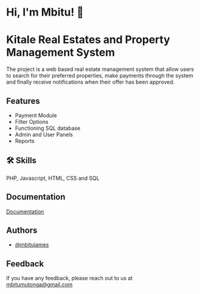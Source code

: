 
# Hi, I'm Mbitu! 👋


# Kitale Real Estates and Property Management System

The project is a web based real estate management system that allow users to search for their preferred properties, make payments through the system and finally receive notifications when their offer has been approved.

## Features

- Payment Module
- Filter Options 
- Functioning SQL database
- Admin and User Panels
- Reports


## 🛠 Skills
PHP, Javascript, HTML, CSS and SQL


## Documentation

[Documentation](https://docs.google.com/document/d/1pzKmpXBK2Wc9GidOyAVbUZpfQH8vA_c1/edit?usp=drive_link&ouid=116945989594267072465&rtpof=true&sd=true)


## Authors

- [@mbitujames](https://github.com/mbitujames)


## Feedback

If you have any feedback, please reach out to us at mbitumutonga@gmail.com

